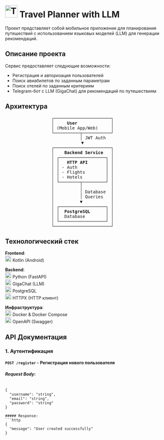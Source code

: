 # <img src="https://cdn-icons-png.flaticon.com/512/2906/2906274.png" width="40" height="40" alt="Travel Planner Icon"/> Travel Planner with LLM

Проект представляет собой мобильное приложение для планирования путешествий с использованием языковых моделей (LLM) для генерации рекомендаций.

## Описание проекта

Сервис предоставляет следующие возможности:
- Регистрация и авторизация пользователей
- Поиск авиабилетов по заданным параметрам
- Поиск отелей по заданным критериям
- Telegram-бот с LLM (GigaChat) для рекомендаций по путешествиям

## Архитектура

<div align="center">
<pre>
┌──────────────────────┐
│     <b>User</b>             │
│ (Mobile App/Web)     │
└──────────┬───────────┘
        │ JWT Auth
▼
┌──────────────────────┐
│    <b>Backend Service</b>   │
│ ┌──────────────────┐ │
│ │   <b>HTTP API</b>       │ │
│ │ - Auth           │ │
│ │ - Flights        │ │
│ │ - Hotels         │ │
│ └────────┬─────────┘ │
│          │           │
│          │ Database  │
│          │ Queries   │
│          ▼           │
│ ┌──────────────────┐ │
│ │  <b>PostgreSQL</b>      │ │
│ │  Database        │ │
│ └──────────────────┘ │
└──────────────────────┘
</pre>
</div>

## Технологический стек

**Frontend**:  
<img src="https://cdn-icons-png.flaticon.com/512/226/226777.png" width="20" height="20" alt="Java"/> Kotlin (Android)

**Backend**:  
<img src="https://cdn-icons-png.flaticon.com/512/5968/5968350.png" width="20" height="20" alt="Python"/> Python (FastAPI)  
<img src="https://cdn-icons-png.flaticon.com/512/4299/4299956.png" width="20" height="20" alt="GigaChat"/> GigaChat (LLM)  
<img src="https://cdn-icons-png.flaticon.com/512/5968/5968342.png" width="20" height="20" alt="PostgreSQL"/> PostgreSQL  
<img src="https://cdn-icons-png.flaticon.com/512/6132/6132222.png" width="20" height="20" alt="HTTPX"/> HTTPX (HTTP клиент)

**Инфраструктура**:  
<img src="https://cdn-icons-png.flaticon.com/512/919/919853.png" width="20" height="20" alt="Docker"/> Docker & Docker Compose  
<img src="https://cdn-icons-png.flaticon.com/512/2111/2111708.png" width="20" height="20" alt="Swagger"/> OpenAPI (Swagger)

## API Документация

### 1. Аутентификация

#### `POST /register` - Регистрация нового пользователя
##### Request Body:
```http

{
  "username": "string",
  "email": "string",
  "password": "string"
}

##### Response:
```http
{
  "message": "User created successfully"
}
